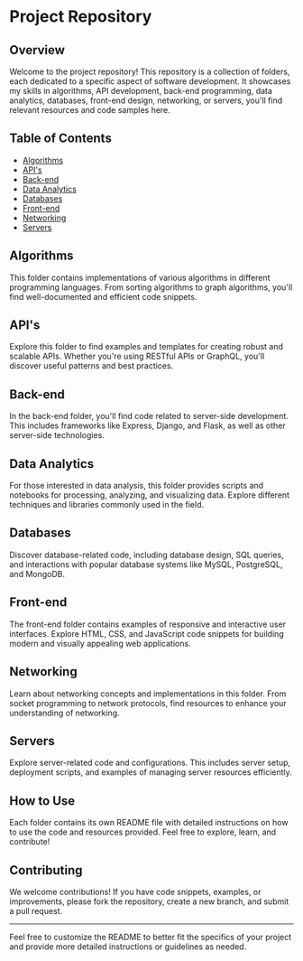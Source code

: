 # Project Repository

## Overview



Welcome to the project repository! This repository is a collection of folders, each dedicated to a specific aspect of software development. It showcases my skills in algorithms, API development, back-end programming, data analytics, databases, front-end design, networking, or servers, you'll find relevant resources and code samples here.

## Table of Contents

- [Algorithms](#algorithms)
- [API's](#apis)
- [Back-end](#back-end)
- [Data Analytics](#data-analytics)
- [Databases](#databases)
- [Front-end](#front-end)
- [Networking](#networking)
- [Servers](#servers)

## Algorithms

This folder contains implementations of various algorithms in different programming languages. From sorting algorithms to graph algorithms, you'll find well-documented and efficient code snippets.

## API's

Explore this folder to find examples and templates for creating robust and scalable APIs. Whether you're using RESTful APIs or GraphQL, you'll discover useful patterns and best practices.

## Back-end

In the back-end folder, you'll find code related to server-side development. This includes frameworks like Express, Django, and Flask, as well as other server-side technologies.

## Data Analytics

For those interested in data analysis, this folder provides scripts and notebooks for processing, analyzing, and visualizing data. Explore different techniques and libraries commonly used in the field.

## Databases

Discover database-related code, including database design, SQL queries, and interactions with popular database systems like MySQL, PostgreSQL, and MongoDB.

## Front-end

The front-end folder contains examples of responsive and interactive user interfaces. Explore HTML, CSS, and JavaScript code snippets for building modern and visually appealing web applications.

## Networking

Learn about networking concepts and implementations in this folder. From socket programming to network protocols, find resources to enhance your understanding of networking.

## Servers

Explore server-related code and configurations. This includes server setup, deployment scripts, and examples of managing server resources efficiently.

## How to Use

Each folder contains its own README file with detailed instructions on how to use the code and resources provided. Feel free to explore, learn, and contribute!

## Contributing

We welcome contributions! If you have code snippets, examples, or improvements, please fork the repository, create a new branch, and submit a pull request.

---

Feel free to customize the README to better fit the specifics of your project and provide more detailed instructions or guidelines as needed.